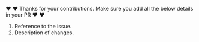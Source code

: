 :heart: :heart: Thanks for your contributions. Make sure you add all the below details in your PR :heart: :heart:

1. Reference to the issue.
2. Description of changes.
